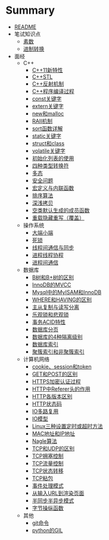# Summary

- [README](./README.md)
- 笔试知识点
  - [素数](笔试知识点/素数.md)
  - [进制转换](笔试知识点/进制转换.md)
- 面经
  - C++
    - [C++11新特性](面经/C++/C++11新特性.md)
    - [C++STL](面经/C++/C++STL.md)
    - [C++反射机制](面经/C++/C++反射机制.md)
    - [C++程序编译过程](面经/C++/C++程序编译过程.md)
    - [const关键字](面经/C++/const关键字.md)
    - [extern关键字](面经/C++/extern关键字.md)
    - [new和malloc](面经/C++/new和malloc.md)
    - [RAII机制](面经/C++/RAII机制.md)
    - [sort函数详解](面经/C++/sort函数详解.md)
    - [static关键字](面经/C++/static关键字.md)
    - [struct和class](面经/C++/struct和class.md)
    - [volatile关键字](面经/C++/volatile关键字.md)
    - [初始化列表的使用](面经/C++/初始化列表的使用.md)
    - [四种类型转换符](面经/C++/四种类型转换符.md)
    - [多态](面经/C++/多态.md)
    - [安全问题](面经/C++/安全问题.md)
    - [宏定义与内联函数](面经/C++/宏定义与内联函数.md)
    - [排序算法](面经/C++/排序算法.md)
    - [深浅拷贝](面经/C++/深浅拷贝.md)
    - [空类默认生成的成员函数](面经/C++/空类默认生成的成员函数.md)
    - [重载隐藏重写（覆盖）](面经/C++/重载隐藏重写（覆盖）.md)
  - 操作系统
    - [大端小端](面经/操作系统/大端小端.md)
    - [死锁](面经/操作系统/死锁.md)
    - [线程间通信与同步](面经/操作系统/线程间通信与同步.md)
    - [进程线程协程](面经/操作系统/进程线程协程.md)
    - [进程间通信](面经/操作系统/进程间通信.md)
  - 数据库
    - [B树和B+树的区别](面经/数据库/B树和B+树的区别.md)
    - [InnoDB的MVCC](面经/数据库/InnoDB的MVCC.md)
    - [Mysql中的MyISAM和InnoDB](面经/数据库/Mysql中的MyISAM和InnoDB.md)
    - [WHERE和HAVING的区别](面经/数据库/WHERE和HAVING的区别.md)
    - [主从复制与读写分离](面经/数据库/主从复制与读写分离.md)
    - [乐观锁和悲观锁](面经/数据库/乐观锁和悲观锁.md)
    - [事务ACID特性](面经/数据库/事务ACID特性.md)
    - [数据库分页](面经/数据库/数据库分页.md)
    - [数据库的4种隔离级别](面经/数据库/数据库的4种隔离级别.md)
    - [数据库索引](面经/数据库/数据库索引.md)
    - [聚簇索引和非聚簇索引](面经/数据库/聚簇索引和非聚簇索引.md)
  - 计算机网络
    - [cookie、session和token](面经/计算机网络/cookie、session和token.md)
    - [GET和POST的区别](面经/计算机网络/GET和POST的区别.md)
    - [HTTPS加密认证过程](面经/计算机网络/HTTPS加密认证过程.md)
    - [HTTP中Referer头的作用](面经/计算机网络/HTTP中Referer头的作用.md)
    - [HTTP各版本区别](面经/计算机网络/HTTP各版本区别.md)
    - [HTTP状态码](面经/计算机网络/HTTP状态码.md)
    - [IO多路复用](面经/计算机网络/IO多路复用.md)
    - [IO模型](面经/计算机网络/IO模型.md)
    - [Linux三种设置定时或超时方法](面经/计算机网络/Linux三种设置定时或超时方法.md)
    - [MAC地址和IP地址](面经/计算机网络/MAC地址和IP地址.md)
    - [Nagle算法](面经/计算机网络/Nagle算法.md)
    - [TCP和UDP的区别](面经/计算机网络/TCP和UDP的区别.md)
    - [TCP拥塞控制](面经/计算机网络/TCP拥塞控制.md)
    - [TCP流量控制](面经/计算机网络/TCP流量控制.md)
    - [TCP状态转移](面经/计算机网络/TCP状态转移.md)
    - [TCP粘包](面经/计算机网络/TCP粘包.md)
    - [事件处理模式](面经/计算机网络/事件处理模式.md)
    - [从输入URL到渲染页面](面经/计算机网络/从输入URL到渲染页面.md)
    - [半同步半异步模式](面经/计算机网络/半同步半异步模式.md)
    - [字节操纵函数](面经/计算机网络/字节操纵函数.md)
  - 其他
      - [git命令](面经/其他/git命令.md)
      - [python的GIL](面经/其他/python的GIL.md)
